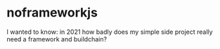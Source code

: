 # noframeworkjs

I wanted to know: in 2021 how badly does my simple side project really need a framework and buildchain?
